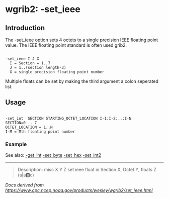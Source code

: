 # wgrib2: -set_ieee

## Introduction

The -set_ieee option sets 4 octets to a
single precision IEEE floating point value. The IEEE floating point standard
is often used grib2.

```

-set_ieee I J X
  I = Section = 1..7
  J = 1..(section length-3)
  X = single precision floating point number

```

Multiple floats can be set by making the third argument a colon seperated list.

## Usage

```

-set_int  SECTION STARTING_OCTET_LOCATION I-1:I-2:..:I-N
SECTION=0 .. 7
OCTET_LOCATION = 1..N
I-M = Mth floating point number

```

### Example

See also:
[-get_int](get_int.html)
[-set_byte](set_byte.html)
[-set_hex](set_hex.html)
[-set_int2](set_int2.html)

---

> Description: misc X Y Z set ieee float in Section X, Octet Y, floats Z (a|a:b:c)

_Docs derived from <https://www.cpc.ncep.noaa.gov/products/wesley/wgrib2/set_ieee.html>_
